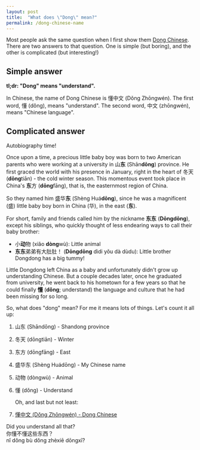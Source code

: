```yaml
---
layout: post
title:  "What does \"Dong\" mean?"
permalink: /dong-chinese-name
---
```

Most people ask the same question when I first show them [Dong Chinese](https://www.dong-chinese.com). There are two answers to that question. One is simple (but boring), and the other is complicated (but interesting!)

## Simple answer

**tl;dr: "Dong" means "understand".**

In Chinese, the name of Dong Chinese is 懂中文 (Dǒng Zhōngwén). The first word, 懂 (dǒng), means "understand". The second word, 中文 (zhōngwén), means "Chinese language". 

## Complicated answer

Autobiography time!

Once upon a time, a precious little baby boy was born to two American parents who were working at a university in 山**东** (Shān**dōng**) province. He first graced the world with his presence in January, right in the heart of 冬天 (**dōng**tiān) - the cold winter season. This momentous event took place in China's **东**方 (**dōng**fāng), that is, the easternmost region of China.

So they named him 盛华**东** (Shèng Huá**dōng**), since he was a magnificent (盛) little baby boy born in China (华), in the east (**东**).

For short, family and friends called him by the nickname **东东** (**Dōngdōng**), except his siblings, who quickly thought of less endearing ways to call their baby brother:

 - 小**动**物 (xiǎo **dòng**wù): Little animal
 - **东东**弟弟有大肚肚！ (**Dōngdōng** dìdi yǒu dà dùdu): Little brother Dongdong has a big tummy!

Little Dongdong left China as a baby and unfortunately didn't grow up understanding Chinese. But a couple decades later, once he graduated from university, he went back to his hometown for a few years so that he could finally **懂** (**dǒng**; understand) the language and culture that he had been missing for so long.

So, what does "dong" mean? For me it means lots of things. Let's count it all up:

1. 山东 (Shāndōng) - Shandong province
2. 冬天 (dōngtiān) - Winter
3. 东方 (dōngfāng) - East
4. 盛华东 (Shèng Huádōng) - My Chinese name
5. 动物 (dòngwù) - Animal
6. 懂 (dǒng) - Understand
    
    Oh, and last but not least:
    
7. [懂中文 (Dǒng Zhōngwén) - Dong Chinese](https://www.dong-chinese.com)

Did you understand all that?  
你懂不懂这些东西？  
nǐ dǒng bù dǒng zhèxiē dōngxī?